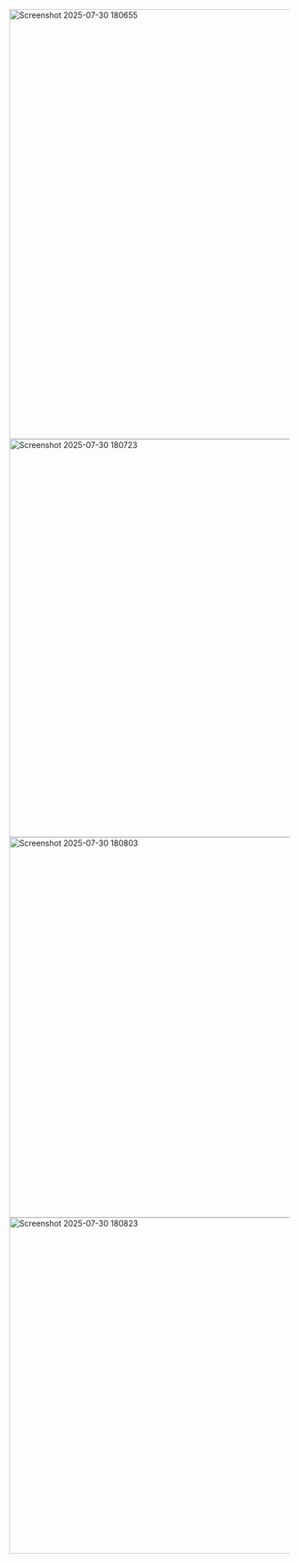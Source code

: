 

<img width="939" height="771" alt="Screenshot 2025-07-30 180655" src="https://github.com/user-attachments/assets/f32a7249-d925-4399-bcaf-2a48a8f80fe4" />
<img width="943" height="714" alt="Screenshot 2025-07-30 180723" src="https://github.com/user-attachments/assets/d3995d5a-fc06-4114-8c93-ed066236f4ec" />
<img width="948" height="682" alt="Screenshot 2025-07-30 180803" src="https://github.com/user-attachments/assets/48fcd4dc-8c5e-4a37-b71d-ef4d7aa5d872" />
<img width="953" height="603" alt="Screenshot 2025-07-30 180823" src="https://github.com/user-attachments/assets/051ebb11-9fb4-4a68-8175-730a26bf1d99" />

